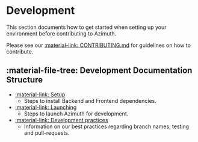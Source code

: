 # Development

This section documents how to get started when setting up your environment before contributing to Azimuth.

Please see our [:material-link: CONTRIBUTING.md](https://github.com/ServiceNow/azimuth/blob/main/CONTRIBUTING.md) for guidelines on how to contribute.

## :material-file-tree: Development Documentation Structure
* [:material-link: Setup](setup.md)
    * Steps to install Backend and Frontend dependencies.
* [:material-link: Launching](launching.md)
    * Steps to launch Azimuth for development.
* [:material-link: Development practices](dev-practices.md)
    * Information on our best practices regarding branch names, testing and pull-requests.